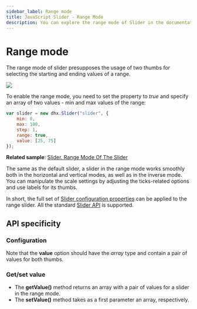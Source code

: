 ```yaml
---
sidebar_label: Range mode
title: JavaScript Slider - Range Mode 
description: You can explore the range mode of Slider in the documentation of the DHTMLX JavaScript UI library. Browse developer guides and API reference, try out code examples and live demos, and download a free 30-day evaluation version of DHTMLX Suite 7.
---
```


# Range mode

The range mode of slider presupposes the usage of two thumbs for selecting the starting and ending values of a range. 

![](../assets/slider/range_mode.png)

To enable the range mode, you need to set the [](slider/api/slider_range_config.md) property to *true* and specify an array of two values - min and max values of the range:

~~~js {5-6}
var slider = new dhx.Slider("slider", {
	min: 0,
	max: 100,
	step: 1,
	range: true,
	value: [25, 75]
});
~~~

**Related sample**: [Slider. Range Mode Of The Slider](https://snippet.dhtmlx.com/nfdr84oy)

The same as the default slider, a slider in the range mode works smoothly both in the horizontal and vertical modes, as well as in the inverse mode.
You can manipulate the scale settings by adjusting the ticks-related options and use labels for its thumbs. 

In short, the full set of [Slider configuration properties](slider/configuring_slider.md) can be applied to the range slider. All the standard [Slider API](slider/api/api_overview.md) is supported.

## API specificity

### Configuration

Note that the **value** option should have the *array* type and contain a pair of values for both thumbs.

### Get/set value

- The **getValue()** method returns an array with a pair of values for a slider in the range mode. 
- The **setValue()** method takes as a first parameter an array, respectively.
